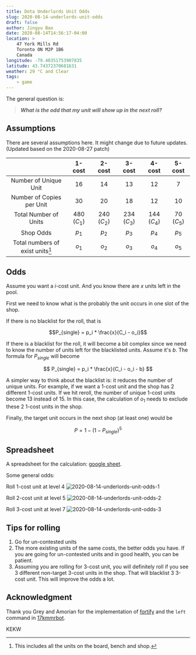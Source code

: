 ```yaml
---
title: Dota Underlords Unit Odds
slug: 2020-08-14-underlords-unit-odds
draft: false
author: Jingyu Bao
date: 2020-08-14T14:56:17-04:00
location: >
    47 York Mills Rd
    Toronto ON M2P 1B6
    Canada
longitude: -79.40351753907835
latitude: 43.74372370681631
weather: 29 °C and Clear
tags:
    - game
---
```


The general question is:

> ___What is the odd that my unit will show up in the next roll?___

## Assumptions

There are several assumptions here. It might change due to future updates. (Updated based on the 2020-08-27 patch)

|                                     |   1-cost    |   2-cost    |   3-cost    |   4-cost    |   5-cost   |
| :---------------------------------: | :---------: | :---------: | :---------: | :---------: | :--------: |
|        Number of Unique Unit        |     16      |     14      |     13      |     12      |     7      |
|      Number of Copies per Unit      |     30      |     20      |     18      |     12      |     10     |
|        Total Number of Units        | 480 $(C_1)$ | 240 $(C_2)$ | 234 $(C_3)$ | 144 $(C_4)$ | 70 $(C_5)$ |
|              Shop Odds              |    $p_1$    |    $p_2$    |    $p_3$    |    $p_4$    |   $p_5$    |
| Total numbers of exist units[^note] |    $o_1$    |    $o_2$    |    $o_3$    |    $o_4$    |   $o_5$    |

[^note]: This includes all the units on the board, bench and shop.

## Odds

Assume you want a $i$-cost unit. And you know there are $x$ units left in the pool.

First we need to know what is the probably the unit occurs in one slot of the shop.

If there is no blacklist for the roll, that is

$$P_{single} = p_i * \frac{x}{C_i - o_i}$$

If there is a blacklist for the roll, it will become a bit complex since we need to know the number of units left for the blacklisted units. Assume it's $b$. The formula for $P_{single}$ will become

$$
P_{single} = p_i * \frac{x}{C_i - o_i - b}
$$

A simpler way to think about the blacklist is: it reduces the number of unique units. For example, if we want a 1-cost unit and the shop has 2 different 1-cost units. If we hit reroll, the number of unique 1-cost units become 13 instead of 15. In this case, the calculation of $o_1$ needs to exclude these 2 1-cost units in the shop.

Finally, the target unit occurs in the next shop (at least one) would be

$$
P = 1 - (1 - P_{single})^5
$$

## Spreadsheet

A spreadsheet for the calculation: [google sheet](https://docs.google.com/spreadsheets/d/1wpbQRhJELqM2gdfJxH_AuM421U1MPGg7cFqjyGBQjEg/edit?usp=sharing).

Some general odds:

Roll 1-cost unit at level 4
![2020-08-14-underlords-unit-odds-1](https://user-images.githubusercontent.com/2069165/93388916-6d5f2e00-f839-11ea-9b44-87e60a54a750.png)

Roll 2-cost unit at level 5
![2020-08-14-underlords-unit-odds-2](https://user-images.githubusercontent.com/2069165/93388922-6f28f180-f839-11ea-8986-fe34187164b4.png)

Roll 3-cost unit at level 7
![2020-08-14-underlords-unit-odds-3](https://user-images.githubusercontent.com/2069165/93388923-70f2b500-f839-11ea-94e2-c8525b6c6e64.png)

## Tips for rolling

1. Go for un-contested units
2. The more existing units of the same costs, the better odds you have. If you are going for un-contested units and in good health, you can be patient.
3. Assuming you are rolling for 3-cost unit, you will definitely roll if you see 3 different non-target 3-cost units in the shop. That will blacklist 3 3-cost unit. This will improve the odds a lot.

## Acknowledgment

Thank you Grey and Amorian for the implementation of [fortify](https://fortify.gg/) and the `left` command in [17kmmrbot](https://github.com/Fortify-Labs/Fortify).

KEKW
